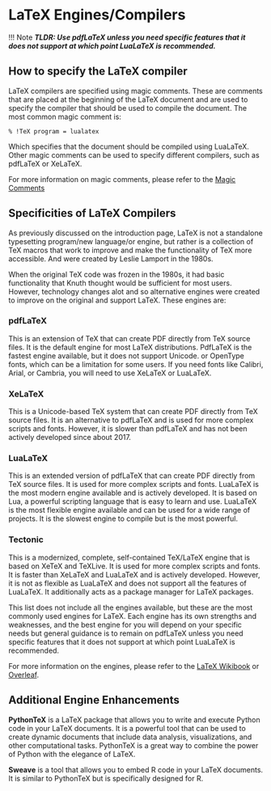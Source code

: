 # LaTeX Engines/Compilers

!!! Note
    _**TLDR: Use pdfLaTeX unless you need specific features that it does not support at which point LuaLaTeX is recommended.**_

## How to specify the LaTeX compiler

LaTeX compilers are specified using magic comments. These are comments that are placed at the beginning of the LaTeX
document and are used to specify the compiler that should be used to compile the document. The most common magic comment
is: 
```
% !TeX program = lualatex
```
Which specifies that the document should be compiled using LuaLaTeX. Other magic comments can be used to specify 
different compilers, such as pdfLaTeX or XeLaTeX.

For more information on magic comments, please refer to the [Magic Comments](magic-coms.md)

## Specificities of LaTeX Compilers

As previously discussed on the introduction page, LaTeX is not a standalone typesetting program/new language/or engine, 
but rather is a collection of TeX macros that work to improve and make the functionality of TeX more accessible. And
were created by Leslie Lamport in the 1980s.

When the original TeX code was frozen in the 1980s, it had basic functionality that Knuth thought would be sufficient
for most users. However, technology changes alot and so alternative engines were created to improve on the original and
support LaTeX. These engines are:

### **pdfLaTeX**
This is an extension of TeX that can create PDF directly from TeX source files. It is the 
default engine for most LaTeX distributions. PdfLaTeX is the fastest engine available, but it does not support Unicode.
or OpenType fonts, which can be a limitation for some users. If you need fonts like Calibri, Arial, or Cambria, you will
need to use XeLaTeX or LuaLaTeX.

### **XeLaTeX**
This is a Unicode-based TeX system that can create PDF directly from TeX source files. It is an 
alternative to pdfLaTeX and is used for more complex scripts and fonts. However, it is slower than pdfLaTeX and has
not been actively developed since about 2017.

### **LuaLaTeX**
This is an extended version of pdfLaTeX that can create PDF directly from TeX source files. It 
is used for more complex scripts and fonts. LuaLaTeX is the most modern engine available and is actively developed.
It is based on Lua, a powerful scripting language that is easy to learn and use. LuaLaTeX is the most flexible engine
available and can be used for a wide range of projects. It is the slowest engine to compile but is the most powerful.

### **Tectonic**
This is a modernized, complete, self-contained TeX/LaTeX engine that is based on XeTeX and TeXLive. It
is used for more complex scripts and fonts. It is faster than XeLaTeX and LuaLaTeX and is actively developed. However,
it is not as flexible as LuaLaTeX and does not support all the features of LuaLaTeX. It additionally acts as a
package manager for LaTeX packages.

This list does not include all the engines available, but these are the most commonly used engines for LaTeX. Each 
engine has its own strengths and weaknesses, and the best engine for you will depend on your specific needs but general
guidance is to remain on pdfLaTeX unless you need specific features that it does not support at which point LuaLaTeX is
recommended.

For more information on the engines, please refer to the 
[LaTeX Wikibook](https://en.wikibooks.org/wiki/LaTeX/Introduction) or 
[Overleaf](https://www.overleaf.com/learn/latex/Articles/What%27s_in_a_Name%3A_A_Guide_to_the_Many_Flavours_of_TeX).

## Additional Engine Enhancements

**PythonTeX** is a LaTeX package that allows you to write and execute Python code in your LaTeX documents. 
It is a powerful tool that can be used to create dynamic documents that include data analysis, visualizations, and
other computational tasks. PythonTeX is a great way to combine the power of Python with the elegance of LaTeX.

**Sweave** is a tool that allows you to embed R code in your LaTeX documents. It is similar to PythonTeX but is
specifically designed for R. 
